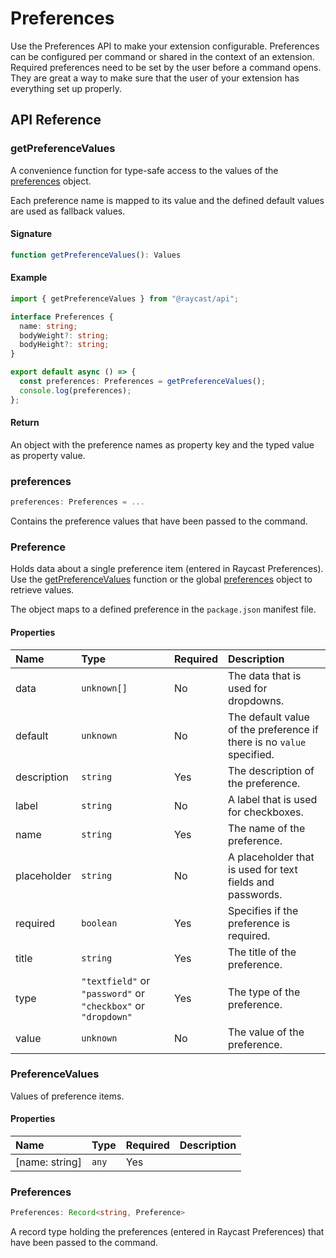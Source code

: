 # Preferences

Use the Preferences API to make your extension configurable. Preferences can be configured per command or shared in the context of an extension. Required preferences need to be set by the user before a command opens. They are great a way to make sure that the user of your extension has everything set up properly.

## API Reference

### getPreferenceValues

A convenience function for type-safe access to the values of the [preferences](https://developers.raycast.com/api-reference/preferences#preferences) object.

Each preference name is mapped to its value and the defined default values are used as fallback values.

#### Signature

```typescript
function getPreferenceValues(): Values
```

#### Example

```typescript
import { getPreferenceValues } from "@raycast/api";

interface Preferences {
  name: string;
  bodyWeight?: string;
  bodyHeight?: string;
}

export default async () => {
  const preferences: Preferences = getPreferenceValues();
  console.log(preferences);
};
```

#### Return

An object with the preference names as property key and the typed value as property value.

### preferences

```typescript
preferences: Preferences = ...
```

Contains the preference values that have been passed to the command.

### Preference

Holds data about a single preference item (entered in Raycast Preferences). Use the [getPreferenceValues](https://developers.raycast.com/api-reference/preferences#getpreferencevalues)
function or the global [preferences](https://developers.raycast.com/api-reference/preferences#preferences) object to retrieve values.

The object maps to a defined preference in the `package.json` manifest file.

#### Properties

| Name | Type | Required | Description |
| :--- | :--- | :--- | :--- |
| data | <code>unknown[]</code> | No | The data that is used for dropdowns. |
| default | <code>unknown</code> | No | The default value of the preference if there is no `value` specified. |
| description | <code>string</code> | Yes | The description of the preference. |
| label | <code>string</code> | No | A label that is used for checkboxes. |
| name | <code>string</code> | Yes | The name of the preference. |
| placeholder | <code>string</code> | No | A placeholder that is used for text fields and passwords. |
| required | <code>boolean</code> | Yes | Specifies if the preference is required. |
| title | <code>string</code> | Yes | The title of the preference. |
| type | <code>"textfield"</code> or <code>"password"</code> or <code>"checkbox"</code> or <code>"dropdown"</code> | Yes | The type of the preference. |
| value | <code>unknown</code> | No | The value of the preference. |

### PreferenceValues

Values of preference items.

#### Properties

| Name | Type | Required | Description |
| :--- | :--- | :--- | :--- |
| [name: string] | <code>any</code> | Yes |  |

### Preferences

```typescript
Preferences: Record<string, Preference>
```

A record type holding the preferences (entered in Raycast Preferences) that have been passed to the command.
